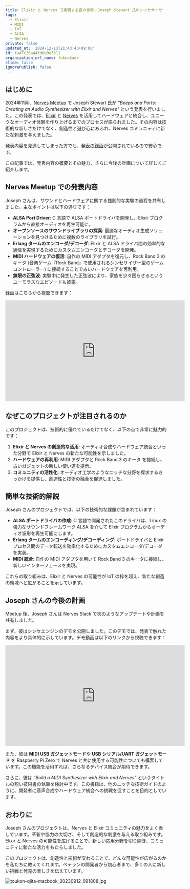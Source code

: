 ```yaml
---
title: Elixir と Nerves で実現する音の世界：Joseph Stewart 氏のシンセサイザープロジェクト
tags:
  - Elixir
  - MIDI
  - IoT
  - ALSA
  - Nerves
private: false
updated_at: '2024-12-13T21:43:43+09:00'
id: fa47c20a44fdbb9e3311
organization_url_name: fukuokaex
slide: false
ignorePublish: false
---
```

## はじめに

2024年11月、[Nerves Meetup] で Joseph Stewart 氏が *"Beeps and Ports: Creating an Audio Synthesizer with Elixir and Nerves"* という発表を行いました。この発表では、[Elixir] と [Nerves] を活用してハードウェアと統合し、ユニークなオーディオ体験を作り上げるまでのプロセスが語られました。その内容は技術的な新しさだけでなく、創造性と遊び心にあふれ、Nerves コミュニティに新たな刺激を与えました。

発表内容を見逃してしまった方でも、[発表の録画](https://youtu.be/M6vbVjR9KEU)が公開されているので安心です。

この記事では、発表内容の概要とその魅力、さらに今後の計画について詳しくご紹介します。

## Nerves Meetup での発表内容

Joseph さんは、サウンドとハードウェアに関する独創的な実験の過程を共有しました。主なポイントは以下の通りです：

- **ALSA Port Driver**: C 言語で ALSA ポートドライバを開発し、Elixir プログラムから直接オーディオを再生可能に。
- **オープンソースのサウンドライブラリの探索**: 最適なオーディオ生成ソリューションを見つけるために複数のライブラリを試行。
- **Erlang タームのエンコーダ/デコーダ**: Elixir と ALSA ドライバ間の効率的な通信を実現するためにカスタムエンコーダとデコーダを開発。
- **MIDI ハードウェアの復活**: 自作の MIDI アダプタを復元し、Rock Band 3 のキータ (音楽ゲーム『Rock Band』で使用されるシンセサイザー型のゲームコントローラー) に接続することで古いハードウェアを再利用。
- **無限の正弦波**: 実験中に発生した正弦波により、家族を少々困らせるというユーモラスなエピソードも披露。

録画はこちらから視聴できます：

<iframe width="560" height="315" src="https://www.youtube.com/embed/M6vbVjR9KEU?si=DIpj8WnsNJiAL2YC" title="YouTube video player" frameborder="0" allow="accelerometer; autoplay; clipboard-write; encrypted-media; gyroscope; picture-in-picture; web-share" referrerpolicy="strict-origin-when-cross-origin" allowfullscreen></iframe>

## なぜこのプロジェクトが注目されるのか

このプロジェクトは、技術的に優れているだけでなく、以下の点で非常に魅力的です：

1. **Elixir と Nerves の創造的な活用**: オーディオ合成やハードウェア統合といった分野で Elixir と Nerves の新たな可能性を示しました。
2. **ハードウェアの再利用**: MIDI アダプタと Rock Band 3 のキータ を接続し、古いガジェットの新しい使い道を提示。
3. **コミュニティの活性化**: オーディオ工学のようなニッチな分野を探求するきっかけを提供し、創造性と技術の融合を促進しました。

## 簡単な技術的解説

Joseph さんのプロジェクトでは、以下の技術的な課題が含まれています：

- **ALSA ポートドライバの作成**: C 言語で開発されたこのドライバは、Linux の強力なサウンドフレームワーク ALSA を介して Elixir プログラムからオーディオ波形を再生可能にします。
- **Erlang タームのエンコーディング/デコーディング**: ポートドライバと Elixir プロセス間のデータ転送を効率化するためにカスタムエンコーダ/デコーダを実装。
- **MIDI 統合**: 自作の MIDI アダプタを用いて Rock Band 3 のキータに接続し、新しいインターフェースを実現。

これらの取り組みは、Elixir と Nerves の可能性が IoT の枠を超え、新たな創造の領域へと広がることを示しています。

## Joseph さんの今後の計画

Meetup 後、Joseph さんは Nerves Slack で次のようなアップデートや計画を共有しました。

まず、彼はシンセエンジンのデモを公開しました。このデモでは、発表で触れた内容をより具体的に示しています。デモ動画は以下のリンクから視聴できます：

<iframe width="560" height="315" src="https://www.youtube.com/embed/7-JvqZe65Xk?si=SzgkiantSD2HDP7E" title="YouTube video player" frameborder="0" allow="accelerometer; autoplay; clipboard-write; encrypted-media; gyroscope; picture-in-picture; web-share" referrerpolicy="strict-origin-when-cross-origin" allowfullscreen></iframe>

また、彼は **MIDI USB ガジェットモード**や **USB シリアル/UART ガジェットモード** を Raspberry Pi Zero で Nerves と共に使用する可能性についても模索しています。この機能を活用すれば、さらなるデバイス統合が期待できます。

さらに、彼は _"Build a MIDI Synthesizer with Elixir and Nerves"_ というタイトルの短い技術書の執筆を検討中です。この書籍は、他のニッチな技術ガイドのように、開発者に音声合成やハードウェア統合への挑戦を促すことを目的としています。

## おわりに

Joseph さんのプロジェクトは、Nerves と Elixir コミュニティの魅力をよく表しています。革新や協力の大切さ、そして創造的な刺激を与える取り組みです。Elixir と Nerves の可能性を広げることで、新しい応用分野を切り開き、コミュニティに新たな活力をもたらしました。

このプロジェクトは、創造性と技術が交わることで、どんな可能性が広がるのかを私たちに教えてくれます。ベテランの開発者から初心者まで、多くの人に新しい挑戦と発見の楽しさを伝えています。

![toukon-qiita-macbook_20230912_091808.jpg](https://qiita-image-store.s3.ap-northeast-1.amazonaws.com/0/82804/fd5c55ec-4fe0-8af6-59bc-bab1ef3d182b.jpeg)


<!-- begin links -->
[Nerves Meetup]: https://www.meetup.com/nerves/
[asdf installation]: https://asdf-vm.com/guide/getting-started.html#_3-install-asdf
[asdf plugins]: https://asdf-vm.com/manage/plugins.html
[asdf]: https://asdf-vm.com/
[bash]: https://ja.wikipedia.org/wiki/Bash
[BeagleBone]: https://www.beagleboard.org/boards/beaglebone-black
[Buildroot]: https://buildroot.org/
[Debian]: https://ja.wikipedia.org/wiki/Debian
[Elixir]: https://ja.wikipedia.org/wiki/Elixir_(プログラミング言語)
[Erlang versions]: https://github.com/erlang/otp/tags
[Erlang VM]: https://en.wikipedia.org/wiki/BEAM_(Erlang_virtual_machine)
[Erlang]: https://ja.wikipedia.org/wiki/Erlang
[Erlang]: https://www.erlang.org/
[Ethernet]: https://ja.wikipedia.org/wiki/Ethernet
[fwup]: https://github.com/fwup-home/fwup
[Gadget Mode]: http://www.linux-usb.org/gadget/
[hex]: https://github.com/hexpm/hex
[hex]: https://hex.pm/
[IEx]: https://elixirschool.com/ja/lessons/basics/basics#%E5%AF%BE%E8%A9%B1%E3%83%A2%E3%83%BC%E3%83%89-2
[LAN ケーブル]: https://search.brave.com/images?q=LAN%E3%82%B1%E3%83%BC%E3%83%96%E3%83%AB&source=web
[Linux]: https://ja.wikipedia.org/wiki/Linux
[Livebook]: https://livebook.dev/
[microSD カード]: https://ja.wikipedia.org/wiki/SD%E3%83%A1%E3%83%A2%E3%83%AA%E3%83%BC%E3%82%AB%E3%83%BC%E3%83%89
[Mix]: https://hexdocs.pm/mix/Mix.html
[Nerves Livebook]: https://github.com/nerves-livebook/nerves_livebook
[Nerves Systems Builder]: https://github.com/nerves-project/nerves_systems
[nerves systems compatibility]: https://hexdocs.pm/nerves/systems.html#compatibility
[Nerves Target]: https://hexdocs.pm/nerves/supported-targets.html
[nerves_bootstrap]: https://github.com/nerves-project/nerves_bootstrap
[nerves_bootstrap]: https://github.com/nerves-project/nerves_bootstrap
[nerves_system_br]: https://github.com/nerves-project/nerves_system_br
[nerves_system_rp4]: https://github.com/nerves-project/nerves_system_rpi4
[nerves_systems]: https://github.com/nerves-project/nerves_systems
[nerves]: https://github.com/nerves-project/nerves
[Nerves]: https://github.com/nerves-project/nerves
[Phoenix]: https://www.phoenixframework.org/
[PowerShell]: https://learn.microsoft.com/en-us/powershell/
[Raspberry Pi 4]: https://www.raspberrypi.com/products/raspberry-pi-4-model-b/
[Raspberry Pi 5]: https://www.raspberrypi.com/products/raspberry-pi-5/
[Raspberry Pi Zero WH]: https://www.switch-science.com/products/3646
[Raspberry Pi Zero]: https://www.raspberrypi.com/products/raspberry-pi-zero/
[Raspberry Pi]: https://www.raspberrypi.com/
[rebar]: https://github.com/erlang/rebar3
[rebar]: https://github.com/erlang/rebar3
[rebar3]: https://github.com/erlang/rebar3
[SD カードリーダー]: https://search.brave.com/images?q=SD+%E3%82%AB%E3%83%BC%E3%83%89%E3%83%AA%E3%83%BC%E3%83%80%E3%83%BC
[SDカード]: https://ja.wikipedia.org/wiki/SD%E3%83%A1%E3%83%A2%E3%83%AA%E3%83%BC%E3%82%AB%E3%83%BC%E3%83%89
[SFTP]: https://ja.wikipedia.org/wiki/SSH_File_Transfer_Protocol
[SquashFS]: https://ja.wikipedia.org/wiki/SquashFS
[systemd]: https://wiki.archlinux.jp/index.php/Systemd
[UART]: https://ja.wikipedia.org/wiki/UART
[Ubuntu]: https://ubuntu.com/
[USB On-The-Go]: https://ja.wikipedia.org/wiki/USB_On-The-Go
[USB to TTL シリアルケーブル]: https://search.brave.com/images?q=USB%20to%20TTL%20%E3%82%B7%E3%83%AA%E3%82%A2%E3%83%AB%E3%82%B1%E3%83%BC%E3%83%96%E3%83%AB
[USB WiFi ドングル]: https://search.brave.com/images?q=+USB+WiFi+%E3%83%89%E3%83%B3%E3%82%B0%E3%83%AB&source=web
[USB ガジェットモード]: http://www.linux-usb.org/gadget/
[USB ケーブル]: https://search.brave.com/images?q=USB+cable+for+Raspberry+Pi&source=web
[USB]: https://ja.wikipedia.org/wiki/%E3%83%A6%E3%83%8B%E3%83%90%E3%83%BC%E3%82%B5%E3%83%AB%E3%83%BB%E3%82%B7%E3%83%AA%E3%82%A2%E3%83%AB%E3%83%BB%E3%83%90%E3%82%B9
[アーカイブ]: https://ja.wikipedia.org/wiki/アーカイブ_(コンピュータ)
[イーサネット]: https://ja.wikipedia.org/wiki/Ethernet
[インクリメンタルビルド]: https://ja.wikipedia.org/wiki/ビルド_(ソフトウェア)
[オープンソース]: https://ja.wikipedia.org/wiki/%E3%82%AA%E3%83%BC%E3%83%97%E3%83%B3%E3%82%BD%E3%83%BC%E3%82%B9
[クロスコンパイラ]: https://ja.wikipedia.org/wiki/%E3%82%AF%E3%83%AD%E3%82%B9%E3%82%B3%E3%83%B3%E3%83%91%E3%82%A4%E3%83%A9
[シェル]: https://ja.wikipedia.org/wiki/シェル
[シリアル通信]: https://ja.wikipedia.org/wiki/シリアル通信
[ブートローダ]: https://wiki.archlinux.jp/index.php/Arch_%E3%83%96%E3%83%BC%E3%83%88%E3%83%97%E3%83%AD%E3%82%BB%E3%82%B9
[ファームウェア]: https://ja.wikipedia.org/wiki/%E3%83%95%E3%82%A1%E3%83%BC%E3%83%A0%E3%82%A6%E3%82%A7%E3%82%A2
[仮想機械]: https://ja.wikipedia.org/wiki/仮想機械
[対象ボード]: https://hexdocs.pm/nerves/targets.html
[無線 LAN]: https://ja.wikipedia.org/wiki/%E7%84%A1%E7%B7%9ALAN
[組み込みシステム]: https://ja.wikipedia.org/wiki/%E7%B5%84%E3%81%BF%E8%BE%BC%E3%81%BF%E3%82%B7%E3%82%B9%E3%83%86%E3%83%A0
[シリアルコンソール]: https://wiki.archlinux.jp/index.php/%E3%82%B7%E3%83%AA%E3%82%A2%E3%83%AB%E3%82%B3%E3%83%B3%E3%82%BD%E3%83%BC%E3%83%AB
[Adafruit USB to TTL Serial Cable]: https://www.adafruit.com/product/954

<!-- end links -->

